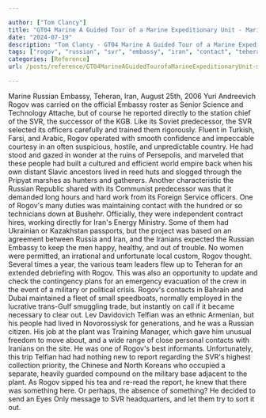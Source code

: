 ```yaml
---

author: ["Tom Clancy"]
title: "GT04 Marine A Guided Tour of a Marine Expeditionary Unit - Marine_split_166.html"
date: "2024-07-19"
description: "Tom Clancy - GT04 Marine A Guided Tour of a Marine Expeditionary Unit"
tags: ["rogov", "russian", "svr", "embassy", "iran", "contact", "teheran", "directly", "predecessor", "officer", "people", "lived", "one", "iranian", "military", "telfian", "plant", "report", "something", "marine", "august", "yuri", "andreevich", "carried", "official"]
categories: [Reference]
url: /posts/reference/GT04MarineAGuidedTourofaMarineExpeditionaryUnit-marinesplit166html

---
```



Marine
Russian Embassy, Teheran, Iran, August 25th, 2006
Yuri Andreevich Rogov was carried on the official Embassy roster as Senior Science and Technology Attache, but of course he reported directly to the station chief of the SVR, the successor of the KGB. Like its Soviet predecessor, the SVR selected its officers carefully and trained them rigorously. Fluent in Turkish, Farsi, and Arabic, Rogov operated with smooth confidence and impeccable courtesy in an often suspicious, hostile, and unpredictable country. He had stood and gazed in wonder at the ruins of Persepolis, and marveled that these people had built a cultured and efficient world empire back when his own distant Slavic ancestors lived in reed huts and slogged through the Pripyat marshes as hunters and gatherers.
Another characteristic the Russian Republic shared with its Communist predecessor was that it demanded long hours and hard work from its Foreign Service officers. One of Rogov's many duties was maintaining contact with the hundred or so technicians down at Bushehr. Officially, they were independent contract hires, working directly for Iran's Energy Ministry. Some of them had Ukrainian or Kazakhstan passports, but the project was based on an agreement between Russia and Iran, and the Iranians expected the Russian Embassy to keep the men happy, healthy, and out of trouble. No women were permitted, an irrational and unfortunate local custom, Rogov thought.
Several times a year, the various team leaders flew up to Teheran for an extended debriefing with Rogov. This was also an opportunity to update and check the contingency plans for an emergency evacuation of the crew in the event of a military or political crisis. Rogov's contacts in Bahrain and Dubai maintained a fleet of small speedboats, normally employed in the lucrative trans-Gulf smuggling trade, but instantly on call if it became necessary to clear out. Lev Davidovich Telfian was an ethnic Armenian, but his people had lived in Novorossiysk for generations, and he was a Russian citizen. His job at the plant was Training Manager, which gave him unusual freedom to move about, and a wide range of close personal contacts with Iranians on the site. He was one of Rogov's best informants. Unfortunately, this trip Telfian had had nothing new to report regarding the SVR's highest collection priority, the Chinese and North Koreans who occupied a separate, heavily guarded compound on the military base adjacent to the plant. As Rogov sipped his tea and re-read the report, he knew that there was something here. Or perhaps, the absence of something? He decided to send an Eyes Only message to SVR headquarters, and let them try to sort it out.
